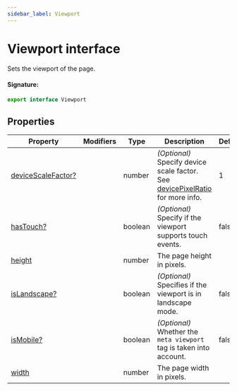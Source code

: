 ```yaml
---
sidebar_label: Viewport
---
```


# Viewport interface

Sets the viewport of the page.

#### Signature:

```typescript
export interface Viewport
```

## Properties

| Property                                                        | Modifiers | Type    | Description                                                                                                                                               | Default |
| --------------------------------------------------------------- | --------- | ------- | --------------------------------------------------------------------------------------------------------------------------------------------------------- | ------- |
| [deviceScaleFactor?](./puppeteer.viewport.devicescalefactor.md) |           | number  | _(Optional)_ Specify device scale factor. See [devicePixelRatio](https://developer.mozilla.org/en-US/docs/Web/API/Window/devicePixelRatio) for more info. | 1       |
| [hasTouch?](./puppeteer.viewport.hastouch.md)                   |           | boolean | _(Optional)_ Specify if the viewport supports touch events.                                                                                               | false   |
| [height](./puppeteer.viewport.height.md)                        |           | number  | The page height in pixels.                                                                                                                                |         |
| [isLandscape?](./puppeteer.viewport.islandscape.md)             |           | boolean | _(Optional)_ Specifies if the viewport is in landscape mode.                                                                                              | false   |
| [isMobile?](./puppeteer.viewport.ismobile.md)                   |           | boolean | _(Optional)_ Whether the <code>meta viewport</code> tag is taken into account.                                                                            | false   |
| [width](./puppeteer.viewport.width.md)                          |           | number  | The page width in pixels.                                                                                                                                 |         |
